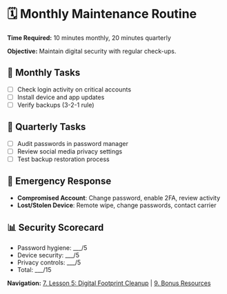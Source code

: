 # 🗓 Monthly Maintenance Routine

**Time Required:** 10 minutes monthly, 20 minutes quarterly

**Objective:** Maintain digital security with regular check-ups.

## 📅 Monthly Tasks

- [ ] Check login activity on critical accounts
- [ ] Install device and app updates
- [ ] Verify backups (3-2-1 rule)

## 🔄 Quarterly Tasks

- [ ] Audit passwords in password manager
- [ ] Review social media privacy settings
- [ ] Test backup restoration process

## 🚨 Emergency Response

- **Compromised Account**: Change password, enable 2FA, review activity
- **Lost/Stolen Device**: Remote wipe, change passwords, contact carrier

## 📊 Security Scorecard

- Password hygiene: ___/5
- Device security: ___/5
- Privacy controls: ___/5
- Total: ___/15

**Navigation:** [7. Lesson 5: Digital Footprint Cleanup](7-lesson-5-footprint.html) | [9. Bonus Resources](9-bonus-resources.html)